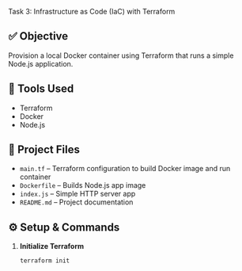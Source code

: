 Task 3: Infrastructure as Code (IaC) with Terraform

## ✅ Objective
Provision a local Docker container using Terraform that runs a simple Node.js application.

## 🧰 Tools Used
- Terraform
- Docker
- Node.js

## 📁 Project Files
- `main.tf` – Terraform configuration to build Docker image and run container
- `Dockerfile` – Builds Node.js app image
- `index.js` – Simple HTTP server app
- `README.md` – Project documentation

## ⚙️ Setup & Commands

1. **Initialize Terraform**
   ```bash
   terraform init
